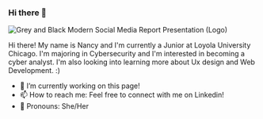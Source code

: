 ### Hi there 👋

![Grey and Black Modern Social Media Report Presentation (Logo)](https://github.com/nrojas-0/nrojas-0/assets/94871903/aae09c75-bc23-4f95-acb3-851bf4656774)


Hi there! My name is Nancy and I'm currently a Junior at Loyola University Chicago. I'm majoring in Cybersecurity and I'm interested in becoming a cyber analyst. I'm also looking into learning more about Ux design and Web Development. :) 
- 🌱 I’m currently working on this page!
- 📫 How to reach me: Feel free to connect with me on Linkedin!
- 🌟 Pronouns: She/Her
<!--
**nrojas-0/nrojas-0** is a ✨ _special_ ✨ repository because its `README.md` (this file) appears on your GitHub profile.

Here are some ideas to get you started:
Hi there! My name is Nancy and I'm currently a Junior at Loyola University Chicago. I'm majoring in Cybersecurity and I'm interested in becoming a cyber analyst. I'm also looking into learning more about Ux design and Web Development. :) 
- 🔭 I’m currently working on this page!
- 🌱 I’m currently working on learning...
- 📫 How to reach me: Feel free to connect with me on Linkedin!
- 🌟 Pronouns: She/Her
-->
